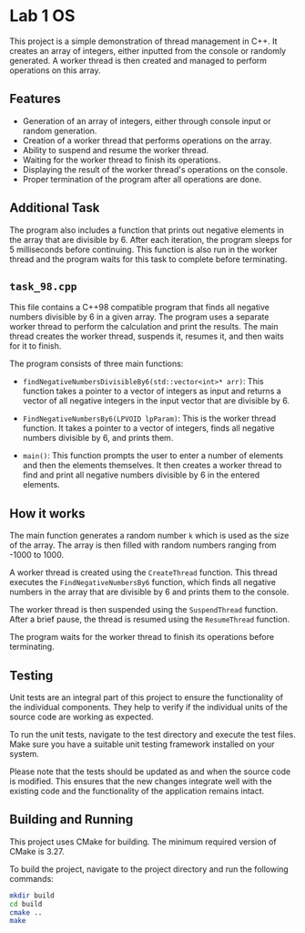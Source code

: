 # Lab 1 OS

This project is a simple demonstration of thread management in C++. It creates an array of integers, either inputted from the console or randomly generated. A worker thread is then created and managed to perform operations on this array.

## Features

- Generation of an array of integers, either through console input or random generation.
- Creation of a worker thread that performs operations on the array.
- Ability to suspend and resume the worker thread.
- Waiting for the worker thread to finish its operations.
- Displaying the result of the worker thread's operations on the console.
- Proper termination of the program after all operations are done.

## Additional Task

The program also includes a function that prints out negative elements in the array that are divisible by 6. After each iteration, the program sleeps for 5 milliseconds before continuing. This function is also run in the worker thread and the program waits for this task to complete before terminating.

## `task_98.cpp`

This file contains a C++98 compatible program that finds all negative numbers divisible by 6 in a given array. The program uses a separate worker thread to perform the calculation and print the results. The main thread creates the worker thread, suspends it, resumes it, and then waits for it to finish.

The program consists of three main functions:

- `findNegativeNumbersDivisibleBy6(std::vector<int>* arr)`: This function takes a pointer to a vector of integers as input and returns a vector of all negative integers in the input vector that are divisible by 6.

- `FindNegativeNumbersBy6(LPVOID lpParam)`: This is the worker thread function. It takes a pointer to a vector of integers, finds all negative numbers divisible by 6, and prints them.

- `main()`: This function prompts the user to enter a number of elements and then the elements themselves. It then creates a worker thread to find and print all negative numbers divisible by 6 in the entered elements.

## How it works

The main function generates a random number `k` which is used as the size of the array. The array is then filled with random numbers ranging from -1000 to 1000. 

A worker thread is created using the `CreateThread` function. This thread executes the `FindNegativeNumbersBy6` function, which finds all negative numbers in the array that are divisible by 6 and prints them to the console.

The worker thread is then suspended using the `SuspendThread` function. After a brief pause, the thread is resumed using the `ResumeThread` function. 

The program waits for the worker thread to finish its operations before terminating.

## Testing

Unit tests are an integral part of this project to ensure the functionality of the individual components. They help to verify if the individual units of the source code are working as expected.

To run the unit tests, navigate to the test directory and execute the test files. Make sure you have a suitable unit testing framework installed on your system.

Please note that the tests should be updated as and when the source code is modified. This ensures that the new changes integrate well with the existing code and the functionality of the application remains intact.

## Building and Running

This project uses CMake for building. The minimum required version of CMake is 3.27.

To build the project, navigate to the project directory and run the following commands:

```bash
mkdir build
cd build
cmake ..
make
